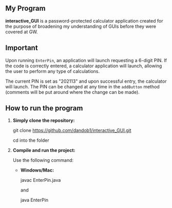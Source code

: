 ## My Program
**interactive_GUI** is a password-protected calculator application created for the purpose of broadening my understanding of GUIs before they were covered at GW.

## Important
Upon running `EnterPin`, an application will launch requesting a 6-digit PIN. If the code is correctly entered, a calculator application will launch, allowing the user to perform any type of calculations.

The current PIN is set as "202113" and upon successful entry, the calculator will launch. The PIN can be changed at any time in the `addButton` method (comments will be put around where the change can be made).

## How to run the program
1. **Simply clone the repository:**
   
   git clone https://github.com/dandob1/interactive_GUI.git

   cd into the folder

2. **Compile and run the project:**
   
   Use the following command:


    - **Windows/Mac:**

        javac EnterPin.java

        and 
        
        java EnterPin
